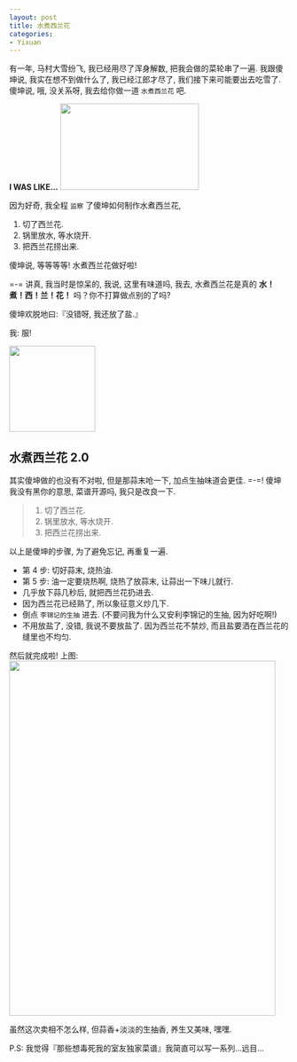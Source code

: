 ```yaml
---
layout: post
title: 水煮西兰花
categories:
- Yixuan
---
```


有一年, 马村大雪纷飞, 我已经用尽了浑身解数, 把我会做的菜轮串了一遍. 我跟傻坤说, 我实在想不到做什么了, 我已经江郎才尽了, 我们接下来可能要出去吃雪了. 傻坤说, 哦, 没关系呀, 我去给你做一道 `水煮西兰花` 吧.

**I WAS LIKE...**
<img width="250" height="156" class="img-responsive" src="http://openmindclub.qiniudn.com/Yixuan/image/gonnaDie.jpg">
  
因为好奇, 我全程 `监察` 了傻坤如何制作水煮西兰花,

1. 切了西兰花.
2. 锅里放水, 等水烧开.
3. 把西兰花捞出来.

傻坤说, 等等等等! 水煮西兰花做好啦!

=-= 讲真, 我当时是惊呆的, 我说, 这里有味道吗, 我去, 水煮西兰花是真的 **水！煮！西！兰！花！** 吗？你不打算做点别的了吗?

傻坤欢脱地曰:『没错呀, 我还放了盐.』

我: 服!

<img width="155" height="155" class="img-responsive" src="http://openmindclub.qiniudn.com/Yixuan/image/shocked.jpeg">


## 水煮西兰花 2.0

其实傻坤做的也没有不对啦, 但是那蒜末呛一下, 加点生抽味道会更佳. =-=! 傻坤我没有黑你的意思, 菜谱开源吗, 我只是改良一下.

> 1. 切了西兰花.
> 2. 锅里放水, 等水烧开.
> 3. 把西兰花捞出来.

以上是傻坤的步骤, 为了避免忘记, 再重复一遍.

  * 第 4 步: 切好蒜末, 烧热油.
  * 第 5 步: 油一定要烧热啊, 烧热了放蒜末, 让蒜出一下味儿就行.
  * 几乎放下蒜几秒后, 就把西兰花扔进去.
  * 因为西兰花已经熟了, 所以象征意义炒几下.
  * 倒点 `李锦记的生抽` 进去. (不要问我为什么又安利李锦记的生抽, 因为好吃啊!)
  * 不用放盐了, 没错, 我说不要放盐了. 因为西兰花不禁炒, 而且盐要洒在西兰花的缝里也不均匀.

然后就完成啦! 上图:
<img width="480" height="640" class="img-responsive" src="http://openmindclub.qiniudn.com/Yixuan/image/brocc.jpg">

虽然这次卖相不怎么样, 但蒜香+淡淡的生抽香, 养生又美味, 嘿嘿.

P.S: 我觉得『那些想毒死我的室友独家菜谱』我简直可以写一系列...远目...
